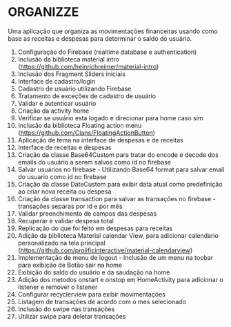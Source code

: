 # ORGANIZZE

Uma aplicação que organiza as movimentações financeiras usando como base as receitas e despesas para determinar o saldo do usuário.

1) Configuração do Firebase (realtime database e authentication)
2) Inclusão da biblioteca material intro (https://github.com/heinrichreimer/material-intro)
3) Inclusão dos Fragment Sliders iniciais
4) Interface de cadastro/login
5) Cadastro de usuário utilizando Firebase
6) Tratamento de exceções de cadastro de usuário
7) Validar e autenticar usuário
8) Criação da activity home
9) Verificar se usuário esta logado e direcionar para home caso sim
10) Inclusão da biblioteca Floating action menu (https://github.com/Clans/FloatingActionButton)
11) Aplicação de tema na interface de despesas e de receitas
12) Interface de receitas e despesas
13) Criação da classe Base64Custom para tratar do encode e decode dos emails do usuário a serem salvos como id no firebase
14) Salvar usuários no firebase - Utilizando Base64 format para salvar email do usuario como id no firebase
15) Criação da classe DateCustom para exibir data atual como predefinição ao criar nova receita ou despesa
16) Criação da classe transaction para salvar as transações no firebase - transações separas por id e por mês
17) Validar preenchimento de campos das despesas
18) Recuperar e validar despesa total
19) Replicação do que foi feito em despesas para receitas
20) Adição da biblioteca Material calendar View, para adicionar calendario personalizado na tela principal (https://github.com/prolificinteractive/material-calendarview)
21) Implementação de menu de logout - Inclusão de um menu na toobar para exibição de Botão sair na home
22) Exibição do saldo do usuário e da saudação na home
23) Adição dos metodos onstart e onstop em HomeActivity para adicionar o listener e remover o listener 
24) Configurar recyclerview para exibir movimentações
25) Listagem de transações de acordo com o mes selecionado
26) Inclusão do swipe nas transações
27) Utilizar swipe para deletar transações